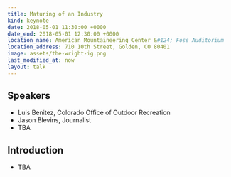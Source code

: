```yaml
---
title: Maturing of an Industry
kind: keynote
date: 2018-05-01 11:30:00 +0000
date_end: 2018-05-01 12:30:00 +0000
location_name: American Mountaineering Center &#124; Foss Auditorium
location_address: 710 10th Street, Golden, CO 80401
image: assets/the-wright-ig.png
last_modified_at: now
layout: talk
---
```

## Speakers

* Luis Benitez, Colorado Office of Outdoor Recreation
* Jason Blevins, Journalist
* TBA

## Introduction

* TBA